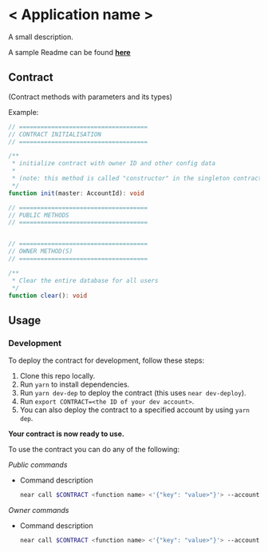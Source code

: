 # < Application name >

A small description.

A sample Readme can be found **[here](https://github.com/vibhurai/NEAR-Contract--Notes-app/blob/main/README.md)** 

## Contract
(Contract methods with parameters and its types)
  
  Example:
  
```ts
// ====================================
// CONTRACT INITIALISATION
// ====================================

/**
 * initialize contract with owner ID and other config data
 *
 * (note: this method is called "constructor" in the singleton contract code)
 */
function init(master: AccountId): void

// ====================================
// PUBLIC METHODS
// ====================================


// ====================================
// OWNER METHOD(S)
// ====================================

/**
 * Clear the entire database for all users
 */
function clear(): void
```

## Usage

### Development

To deploy the contract for development, follow these steps:

1. Clone this repo locally.
2. Run `yarn` to install dependencies.
3. Run `yarn dev-dep` to deploy the contract (this uses `near dev-deploy`).
4. Run `export CONTRACT=<the ID of your dev account>`.
5. You can also deploy the contract to a specified account by using `yarn dep`.

**Your contract is now ready to use.**

To use the contract you can do any of the following:

_Public commands_

- Command description

  ```sh
  near call $CONTRACT <function name> <'{"key": "value>"}'> --accountId <your account ID>
  ```

_Owner commands_

- Command description

  ```sh
  near call $CONTRACT <function name> <'{"key": "value>"}'> --accountId <your account ID>
  ```
